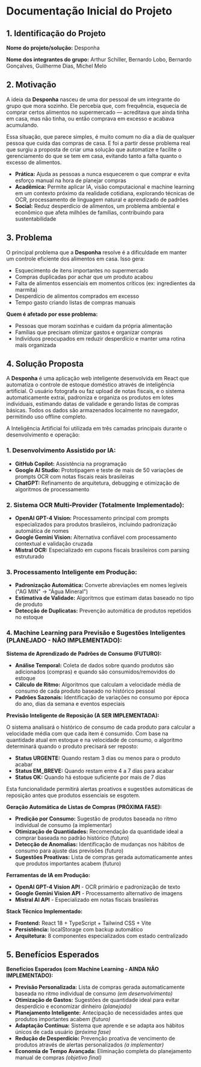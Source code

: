 # Documentação Inicial do Projeto

## 1. Identificação do Projeto

**Nome do projeto/solução:** Desponha

**Nome dos integrantes do grupo:** Arthur Schiller, Bernardo Lobo, Bernardo Gonçalves, Guilherme Dias, Michel Melo

## 2. Motivação

A ideia da **Desponha** nasceu de uma dor pessoal de um integrante do grupo que mora sozinho. Ele percebia que, com frequência, esquecia de comprar certos alimentos no supermercado — acreditava que ainda tinha em casa, mas não tinha, ou então comprava em excesso e acabava acumulando.

Essa situação, que parece simples, é muito comum no dia a dia de qualquer pessoa que cuida das compras de casa. E foi a partir desse problema real que surgiu a proposta de criar uma solução que automatize e facilite o gerenciamento do que se tem em casa, evitando tanto a falta quanto o excesso de alimentos.

- **Prática:** Ajuda as pessoas a nunca esquecerem o que comprar e evita esforço manual na hora de planejar compras
- **Acadêmica:** Permite aplicar IA, visão computacional e machine learning em um contexto próximo da realidade cotidiana, explorando técnicas de OCR, processamento de linguagem natural e aprendizado de padrões
- **Social:** Reduz desperdício de alimentos, um problema ambiental e econômico que afeta milhões de famílias, contribuindo para sustentabilidade

## 3. Problema

O principal problema que a **Desponha** resolve é a dificuldade em manter um controle eficiente dos alimentos em casa. Isso gera:

- Esquecimento de itens importantes no supermercado
- Compras duplicadas por achar que um produto acabou
- Falta de alimentos essenciais em momentos críticos (ex: ingredientes da marmita)
- Desperdício de alimentos comprados em excesso
- Tempo gasto criando listas de compras manuais

**Quem é afetado por esse problema:**
- Pessoas que moram sozinhas e cuidam da própria alimentação
- Famílias que precisam otimizar gastos e organizar compras
- Indivíduos preocupados em reduzir desperdício e manter uma rotina mais organizada

## 4. Solução Proposta

A **Desponha** é uma aplicação web inteligente desenvolvida em React que automatiza o controle de estoque doméstico através de inteligência artificial. O usuário fotografa ou faz upload de notas fiscais, e o sistema automaticamente extrai, padroniza e organiza os produtos em lotes individuais, estimando datas de validade e gerando listas de compras básicas. Todos os dados são armazenados localmente no navegador, permitindo uso offline completo.

A Inteligência Artificial foi utilizada em três camadas principais durante o desenvolvimento e operação:

### **1. Desenvolvimento Assistido por IA:**
- **GitHub Copilot:** Assistência na programação
- **Google AI Studio:** Prototipagem e teste de mais de 50 variações de prompts OCR com notas fiscais reais brasileiras
- **ChatGPT:** Refinamento de arquitetura, debugging e otimização de algoritmos de processamento

### **2. Sistema OCR Multi-Provider (Totalmente Implementado):**
- **OpenAI GPT-4 Vision:** Processamento principal com prompts especializados para produtos brasileiros, incluindo padronização automática de nomes
- **Google Gemini Vision:** Alternativa confiável com processamento contextual e validação cruzada
- **Mistral OCR:** Especializado em cupons fiscais brasileiros com parsing estruturado

### **3. Processamento Inteligente em Produção:**
- **Padronização Automática:** Converte abreviações em nomes legíveis ("AG MIN" → "Água Mineral")
- **Estimativa de Validade:** Algoritmos que estimam datas baseado no tipo de produto
- **Detecção de Duplicatas:** Prevenção automática de produtos repetidos no estoque

### **4. Machine Learning para Previsão e Sugestões Inteligentes (PLANEJADO - NÃO IMPLEMENTADO):**

**Sistema de Aprendizado de Padrões de Consumo (FUTURO):**
- **Análise Temporal:** Coleta de dados sobre quando produtos são adicionados (compras) e quando são consumidos/removidos do estoque
- **Cálculo de Ritmo:** Algoritmos que calculam a velocidade média de consumo de cada produto baseado no histórico pessoal
- **Padrões Sazonais:** Identificação de variações no consumo por época do ano, dias da semana e eventos especiais

**Previsão Inteligente de Reposição (A SER IMPLEMENTADA):**

O sistema analisará o histórico de consumo de cada produto para calcular a velocidade média com que cada item é consumido. Com base na quantidade atual em estoque e na velocidade de consumo, o algoritmo determinará quando o produto precisará ser reposto:

- **Status URGENTE:** Quando restam 3 dias ou menos para o produto acabar
- **Status EM_BREVE:** Quando restam entre 4 a 7 dias para acabar  
- **Status OK:** Quando há estoque suficiente por mais de 7 dias

Esta funcionalidade permitirá alertas proativos e sugestões automáticas de reposição antes que produtos essenciais se esgotem.

**Geração Automática de Listas de Compras (PRÓXIMA FASE):**
- **Predição por Consumo:** Sugestão de produtos baseada no ritmo individual de consumo (a implementar)
- **Otimização de Quantidades:** Recomendação da quantidade ideal a comprar baseada no padrão histórico (futuro)
- **Detecção de Anomalias:** Identificação de mudanças nos hábitos de consumo para ajuste das previsões (futuro)
- **Sugestões Proativas:** Lista de compras gerada automaticamente antes que produtos importantes acabem (futuro)

**Ferramentas de IA em Produção:**
- **OpenAI GPT-4 Vision API** - OCR primário e padronização de texto
- **Google Gemini Vision API** - Processamento alternativo de imagens
- **Mistral AI API** - Especializado em notas fiscais brasileiras

**Stack Técnico Implementado:**
- **Frontend:** React 18 + TypeScript + Tailwind CSS + Vite
- **Persistência:** localStorage com backup automático
- **Arquitetura:** 8 componentes especializados com estado centralizado

## 5. Benefícios Esperados

**Benefícios Esperados (com Machine Learning - AINDA NÃO IMPLEMENTADO):**
- **Previsão Personalizada:** Lista de compras gerada automaticamente baseada no ritmo individual de consumo *(em desenvolvimento)*
- **Otimização de Gastos:** Sugestões de quantidade ideal para evitar desperdício e economizar dinheiro *(planejado)*
- **Planejamento Inteligente:** Antecipação de necessidades antes que produtos importantes acabem *(futuro)*
- **Adaptação Contínua:** Sistema que aprende e se adapta aos hábitos únicos de cada usuário *(próxima fase)*
- **Redução de Desperdício:** Prevenção proativa de vencimento de produtos através de alertas personalizados *(a implementar)*
- **Economia de Tempo Avançada:** Eliminação completa do planejamento manual de compras *(objetivo final)*

